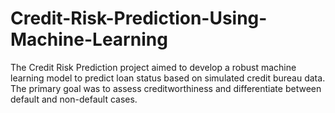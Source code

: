 # Credit-Risk-Prediction-Using-Machine-Learning
The Credit Risk Prediction project aimed to develop a robust machine learning model to predict loan status based on simulated credit bureau data. The primary goal was to assess creditworthiness and differentiate between default and non-default cases.
